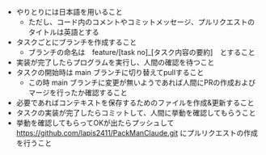 - やりとりには日本語を用いること
  - ただし、コード内のコメントやコミットメッセージ、プルリクエストのタイトルは英語とする
- タスクごとにブランチを作成すること
    - ブランチの命名は　feature/[task no]_[タスク内容の要約]　とすること
- 実装が完了したらプログラムを実行し、人間の確認を待つこと
- タスクの開始時は main ブランチに切り替えてpullすること
    - この時 main ブランチに変更が無いようであれば人間にPRの作成およびマージを行ったか確認すること
- 必要であればコンテキストを保存するためのファイルを作成&更新すること
- タスクの実装が完了したらコミットして、人間に挙動を確認してもらうこと
- 挙動を確認してもらってOKが出たらプッシュして https://github.com/lapis2411/PackManClaude.git にプルリクエストの作成を行うこと